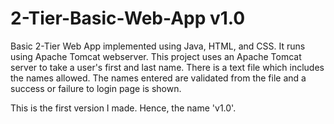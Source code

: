 # 2-Tier-Basic-Web-App v1.0
Basic 2-Tier Web App implemented using Java, HTML, and CSS. It runs using Apache Tomcat webserver.
This project uses an Apache Tomcat server to take a user's first and last name. There is a text file which includes the names allowed. The names entered are validated from the file and a success or failure to login page is shown.

This is the first version I made. Hence, the name 'v1.0'.
